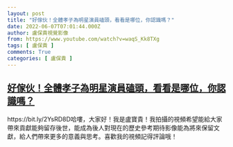 ```yaml
---
layout: post
title: "好傢伙！全體孝子為明星演員磕頭，看看是哪位，你認識嗎？"
date: 2022-06-07T07:01:44.000Z
author: 盧保貴視覺影像
from: https://www.youtube.com/watch?v=waqS_Kk8TXg
tags: [ 盧保貴 ]
comments: True
categories: [ 盧保貴 ]
---
```

<!--1654585304000-->
[好傢伙！全體孝子為明星演員磕頭，看看是哪位，你認識嗎？](https://www.youtube.com/watch?v=waqS_Kk8TXg)
------

<div>
https://bit.ly/2YsRD8D哈嘍，大家好！我是盧寶貴！我拍攝的視頻希望能給大家帶來貢獻能夠留存後世，能成為後人對現在的歷史參考期待影像能為將來保留文獻，給人們帶來更多的意義與思考。喜歡我的視頻記得評論哦！
</div>
